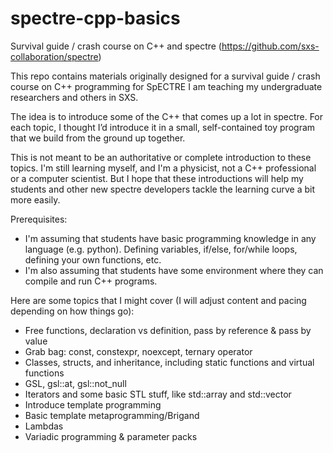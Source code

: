 # spectre-cpp-basics
Survival guide / crash course on C++ and spectre (https://github.com/sxs-collaboration/spectre)

This repo contains materials originally designed for a survival guide / crash course on C++ programming for SpECTRE I am teaching my undergraduate researchers and others in SXS.

The idea is to introduce some of the C++ that comes up a lot in spectre. For each topic, I thought I’d introduce it in a small, self-contained toy program that we build from the ground up together. 

This is not meant to be an authoritative or complete introduction to these topics. I'm still learning myself, and I'm a physicist, not a C++ professional or a computer scientist. But I hope that these introductions will help my students and other new spectre developers tackle the learning curve a bit more easily.

Prerequisites:
 * I'm assuming that students have basic programming knowledge in any language (e.g. python). Defining variables, if/else, for/while loops, defining your own functions, etc.
 * I'm also assuming that students have some environment where they can compile and run C++ programs.

Here are some topics that I might cover (I will adjust content and pacing depending on how things go):

* Free functions, declaration vs definition, pass by reference & pass by value
* Grab bag: const, constexpr, noexcept, ternary operator
* Classes, structs, and inheritance, including static functions and virtual functions
* GSL, gsl::at, gsl::not_null
* Iterators and some basic STL stuff, like std::array and std::vector
* Introduce template programming
* Basic template metaprogramming/Brigand
* Lambdas
* Variadic programming & parameter packs
